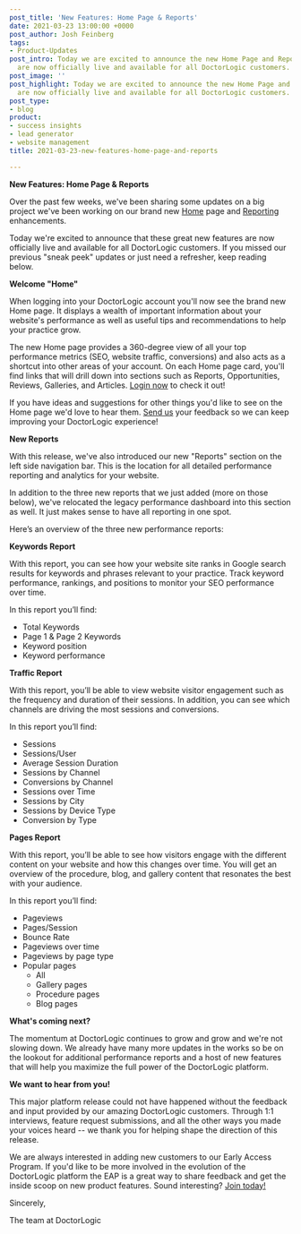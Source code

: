 ```yaml
---
post_title: 'New Features: Home Page & Reports'
date: 2021-03-23 13:00:00 +0000
post_author: Josh Feinberg
tags:
- Product-Updates
post_intro: Today we are excited to announce the new Home Page and Reporting enhancements
  are now officially live and available for all DoctorLogic customers.
post_image: ''
post_highlight: Today we are excited to announce the new Home Page and Reporting enhancements
  are now officially live and available for all DoctorLogic customers.
post_type:
- blog
product:
- success insights
- lead generator
- website management
title: 2021-03-23-new-features-home-page-and-reports

---
```

**New Features: Home Page & Reports**

Over the past few weeks, we've been sharing some updates on a big project we've been working on our brand new [Home](https://doctorlogic.com/blog/homepage-redesign.html) page and [Reporting](https://doctorlogic.com/blog/new-homepage-and-reporting-coming-soon.html) enhancements.

Today we're excited to announce that these great new features are now officially live and available for all DoctorLogic customers. If you missed our previous "sneak peek" updates or just need a refresher, keep reading below.

**Welcome "Home"**

When logging into your DoctorLogic account you'll now see the brand new Home page. It displays a wealth of important information about your website's performance as well as useful tips and recommendations to help your practice grow.

The new Home page provides a 360-degree view of all your top performance metrics (SEO, website traffic, conversions) and also acts as a shortcut into other areas of your account. On each Home page card, you'll find links that will drill down into sections such as Reports, Opportunities, Reviews, Galleries, and Articles. [Login now](https://admin.doctorlogic.com/) to check it out!

If you have ideas and suggestions for other things you'd like to see on the Home page we'd love to hear them. [Send us](mailto:success@doctorlogic.com) your feedback so we can keep improving your DoctorLogic experience!

**New Reports**

With this release, we've also introduced our new "Reports" section on the left side navigation bar. This is the location for all detailed performance reporting and analytics for your website.

In addition to the three new reports that we just added (more on those below), we've relocated the legacy performance dashboard into this section as well. It just makes sense to have all reporting in one spot.

Here’s an overview of the three new performance reports:

**Keywords Report**

With this report, you can see how your website site ranks in Google search results for keywords and phrases relevant to your practice. Track keyword performance, rankings, and positions to monitor your SEO performance over time.

In this report you’ll find:

* Total Keywords
* Page 1 & Page 2 Keywords
* Keyword position
* Keyword performance

**Traffic Report**

With this report, you’ll be able to view website visitor engagement such as the frequency and duration of their sessions. In addition, you can see which channels are driving the most sessions and conversions.

In this report you’ll find:

* Sessions
* Sessions/User
* Average Session Duration
* Sessions by Channel
* Conversions by Channel
* Sessions over Time
* Sessions by City
* Sessions by Device Type
* Conversion by Type

**Pages Report**

With this report, you’ll be able to see how visitors engage with the different content on your website and how this changes over time. You will get an overview of the procedure, blog, and gallery content that resonates the best with your audience.

In this report you’ll find:

* Pageviews
* Pages/Session
* Bounce Rate
* Pageviews over time
* Pageviews by page type
* Popular pages
  * All
  * Gallery pages
  * Procedure pages
  * Blog pages

**What's coming next?**

The momentum at DoctorLogic continues to grow and grow and we're not slowing down. We already have many more updates in the works so be on the lookout for additional performance reports and a host of new features that will help you maximize the full power of the DoctorLogic platform.

**We want to hear from you!**

This major platform release could not have happened without the feedback and input provided by our amazing DoctorLogic customers. Through 1:1 interviews, feature request submissions, and all the other ways you made your voices heard -- we thank you for helping shape the direction of this release.

We are always interested in adding new customers to our Early Access Program. If you'd like to be more involved in the evolution of the DoctorLogic platform the EAP is a great way to share feedback and get the inside scoop on new product features. Sound interesting? [Join today!](mailto:product@doctorlogic.com)

  
Sincerely,

The team at DoctorLogic